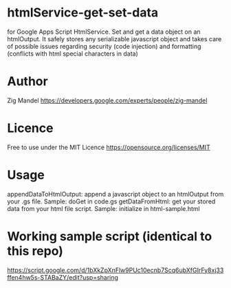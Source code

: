 # htmlService-get-set-data
for Google Apps Script HtmlService. Set and get a data object on an htmlOutput. It safely stores any serializable javascript object and takes care of possible issues regarding security (code injection) and formatting (conflicts with html special characters in data)


# Author
Zig Mandel https://developers.google.com/experts/people/zig-mandel

# Licence
Free to use under the MIT Licence https://opensource.org/licenses/MIT

# Usage
appendDataToHtmlOutput: append a javascript object to an htmlOutput from your .gs file. Sample: doGet in code.gs
getDataFromHtml: get your stored data from your html file script. Sample: initialize in html-sample.html

# Working sample script (identical to this repo)
https://script.google.com/d/1bXkZpXnFlw9PUc10ecnb7Scq6ubXfGIrFy8xj33ffen4hw5s-STABaZY/edit?usp=sharing
